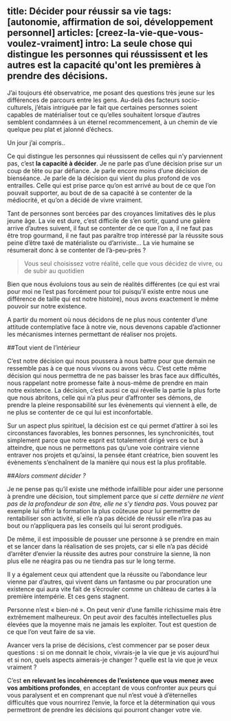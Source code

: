 title: Décider pour réussir sa vie
tags: [autonomie, affirmation de soi, développement personnel]
articles: [creez-la-vie-que-vous-voulez-vraiment]
intro: La seule chose qui distingue les personnes qui réussissent et les autres est la capacité qu'ont les premières à prendre des décisions.
---
J’ai toujours été observatrice, me posant des questions très jeune sur les différences de parcours entre les gens. Au-delà des facteurs socio-culturels, j’étais intriguée par le fait que certaines personnes soient capables de matérialiser tout ce qu’elles souhaitent lorsque d’autres semblent condamnées à un éternel recommencement, à un chemin de vie quelque peu plat et jalonné d’échecs.

Un jour j’ai compris..

Ce qui distingue les personnes qui réussissent de celles qui n’y parviennent pas, c’est **la capacité à décider**. Je ne parle pas d’une décision prise sur un coup de tête ou par défiance. Je parle encore moins d’une décision de bienséance. Je parle de la décision qui vient du plus profond de vos entrailles. Celle qui est prise parce qu’on est arrivé au bout de ce que l’on pouvait supporter, au bout de de sa capacité à se contenter de la médiocrité, et qu’on a décidé de vivre vraiment.

Tant de personnes sont bercées par des croyances limitatives dès le plus jeune âge. La vie est dure, c’est difficile de s’en sortir, quand une galère arrive d’autres suivent, il faut se contenter de ce que l’on a, il ne faut pas être trop gourmand, il ne faut pas paraître trop intéressé par la réussite sous peine d’être taxé de matérialiste ou d’arriviste… La vie humaine se résumerait donc à se contenter de l’à-peu-près ?

>Vous seul choisissez votre réalité, celle que vous décidez de vivre, ou de subir au quotidien

Bien que nous évoluions tous au sein de réalités différentes (ce qui est vrai pour moi ne l’est pas forcément pour toi puisqu’il existe entre nous une différence de taille qui est notre histoire), nous avons exactement le même pouvoir sur notre existence.

A partir du moment où nous décidons de ne plus nous contenter d’une attitude contemplative face à notre vie, nous devenons capable d’actionner les mécanismes internes permettant de réaliser nos projets. 

##Tout vient de l’intérieur

C’est notre décision qui nous poussera à nous battre pour que demain ne ressemble pas à ce que nous vivons ou avons vécu. C’est cette même décision qui nous permettra de ne pas baisser les bras face aux difficultés, nous rappelant notre promesse faite à nous-même de prendre en main notre existence. La décision, c’est aussi ce qui réveille la partie la plus forte que nous abritons, celle qui n’a plus peur d’affronter ses démons, de prendre la pleine responsabilité sur les évènements qui viennent à elle, de ne plus se contenter de ce qui lui est inconfortable.

Sur un aspect plus spirituel, la décision est ce qui permet d’attirer à soi les circonstances favorables, les bonnes personnes, les synchronicités, tout simplement parce que notre esprit est totalement dirigé vers ce but à atteindre, que nous ne permettons pas qu’une voie contraire vienne entraver nos projets et qu’ainsi, la pensée étant créatrice, bien souvent les évènements s’enchaînent de la manière qui nous est la plus profitable.

##*Alors comment décider ?*

Je ne pense pas qu’il existe une méthode infaillible pour aider une personne à prendre une décision, tout simplement parce que *si cette dernière ne vient pas de la profondeur de son être, elle ne s’y tiendra pas*. Vous pouvez par exemple lui offrir la formation la plus coûteuse pour lui permettre de rentabiliser son activité, si elle n’a pas décidé de réussir elle n’ira pas au bout ou n’appliquera pas les conseils qui lui seront prodigués.

De même, il est impossible de pousser une personne à se prendre en main et se lancer dans la réalisation de ses projets, car si elle n’a pas décidé d’arrêter d’envier la réussite des autres pour construire la sienne, là non plus elle ne réagira pas ou ne tiendra pas sur le long terme.

Il y a également ceux qui attendent que la réussite ou l’abondance leur vienne par d’autres, qui vivent dans un fantasme ou par procuration une existence qui aura vite fait de s’écrouler comme un château de cartes à la première intempérie. Et ces gens stagnent.

Personne n’est « bien-né ». On peut venir d’une famille richissime mais être extrêmement malheureux. On peut avoir des facultés intellectuelles plus élevées que la moyenne mais ne jamais les exploiter. Tout est question de ce que l’on veut faire de sa vie.

Avancer vers la prise de décisions, c’est commencer par se poser deux questions :
si on me donnait le choix, vivrais-je la vie que je vis aujourd’hui et si non, quels aspects aimerais-je changer ?
quelle est la vie que je veux vraiment ?

C’est **en relevant les incohérences de l’existence que vous menez avec vos ambitions profondes**, en acceptant de vous confronter aux peurs qui vous paralysent et en comprenant que nul n’est voué à d’éternelles difficultés que vous nourrirez l’envie, la force et la détermination qui vous permettront de prendre les décisions qui pourront changer votre vie.
